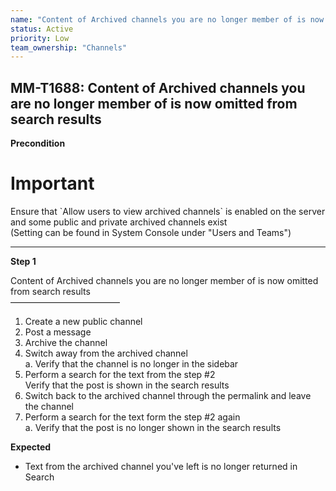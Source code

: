 ```yaml
---
name: "Content of Archived channels you are no longer member of is now omitted from search results"
status: Active
priority: Low
team_ownership: "Channels"
---
```


## MM-T1688: Content of Archived channels you are no longer member of is now omitted from search results

**Precondition**

# Important

Ensure that \`Allow users to view archived channels\` is enabled on the server and some public and private archived channels exist\
(Setting can be found in System Console under "Users and Teams")

---

**Step 1**

Content of Archived channels you are no longer member of is now omitted from search results\
–––––––––––––––––––––––––

1. Create a new public channel
2. Post a message 
3. Archive the channel
4. Switch away from the archived channel\
   a. Verify that the channel is no longer in the sidebar
5. Perform a search for the text from the step #2\
   Verify that the post is shown in the search results
6. Switch back to the archived channel through the permalink and leave the channel
7. Perform a search for the text form the step #2 again\
   a. Verify that the post is no longer shown in the search results

**Expected**

- Text from the archived channel you've left is no longer returned in Search
